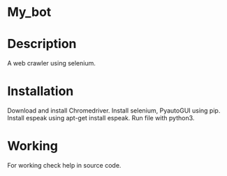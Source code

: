 # My_bot

# Description
A web crawler using selenium.

# Installation
Download and install Chromedriver.
Install selenium, PyautoGUI using pip.
Install espeak using apt-get install espeak.
Run file with python3.

# Working
For working check help in source code.
